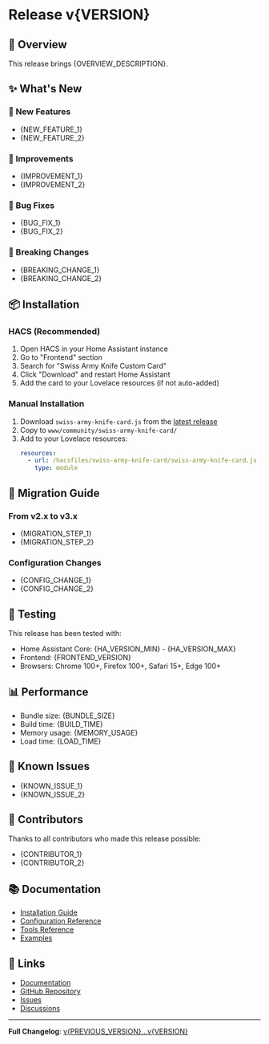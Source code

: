 # Release v{VERSION}

## 🎯 Overview

This release brings {OVERVIEW_DESCRIPTION}.

## ✨ What's New

### 🚀 New Features
- {NEW_FEATURE_1}
- {NEW_FEATURE_2}

### 🔧 Improvements
- {IMPROVEMENT_1}
- {IMPROVEMENT_2}

### 🐛 Bug Fixes
- {BUG_FIX_1}
- {BUG_FIX_2}

### 🔄 Breaking Changes
- {BREAKING_CHANGE_1}
- {BREAKING_CHANGE_2}

## 📦 Installation

### HACS (Recommended)
1. Open HACS in your Home Assistant instance
2. Go to "Frontend" section
3. Search for "Swiss Army Knife Custom Card"
4. Click "Download" and restart Home Assistant
5. Add the card to your Lovelace resources (if not auto-added)

### Manual Installation
1. Download `swiss-army-knife-card.js` from the [latest release](https://github.com/AmoebeLabs/swiss-army-knife-card/releases/latest)
2. Copy to `www/community/swiss-army-knife-card/`
3. Add to your Lovelace resources:
   ```yaml
   resources:
     - url: /hacsfiles/swiss-army-knife-card/swiss-army-knife-card.js
       type: module
   ```

## 🔄 Migration Guide

### From v2.x to v3.x
- {MIGRATION_STEP_1}
- {MIGRATION_STEP_2}

### Configuration Changes
- {CONFIG_CHANGE_1}
- {CONFIG_CHANGE_2}

## 🧪 Testing

This release has been tested with:
- Home Assistant Core: {HA_VERSION_MIN} - {HA_VERSION_MAX}
- Frontend: {FRONTEND_VERSION}
- Browsers: Chrome 100+, Firefox 100+, Safari 15+, Edge 100+

## 📊 Performance

- Bundle size: {BUNDLE_SIZE}
- Build time: {BUILD_TIME}
- Memory usage: {MEMORY_USAGE}
- Load time: {LOAD_TIME}

## 🐛 Known Issues

- {KNOWN_ISSUE_1}
- {KNOWN_ISSUE_2}

## 🙏 Contributors

Thanks to all contributors who made this release possible:
- {CONTRIBUTOR_1}
- {CONTRIBUTOR_2}

## 📚 Documentation

- [Installation Guide](https://swiss-army-knife-card-manual.amoebelabs.com/start/installation/)
- [Configuration Reference](https://swiss-army-knife-card-manual.amoebelabs.com/configuration/introduction/)
- [Tools Reference](https://swiss-army-knife-card-manual.amoebelabs.com/tools/introduction/)
- [Examples](https://swiss-army-knife-card-manual.amoebelabs.com/examples/introduction/)

## 🔗 Links

- [Documentation](https://swiss-army-knife-card-manual.amoebelabs.com/)
- [GitHub Repository](https://github.com/AmoebeLabs/swiss-army-knife-card)
- [Issues](https://github.com/AmoebeLabs/swiss-army-knife-card/issues)
- [Discussions](https://github.com/AmoebeLabs/swiss-army-knife-card/discussions)

---

**Full Changelog**: [v{PREVIOUS_VERSION}...v{VERSION}](https://github.com/AmoebeLabs/swiss-army-knife-card/compare/v{PREVIOUS_VERSION}...v{VERSION})
